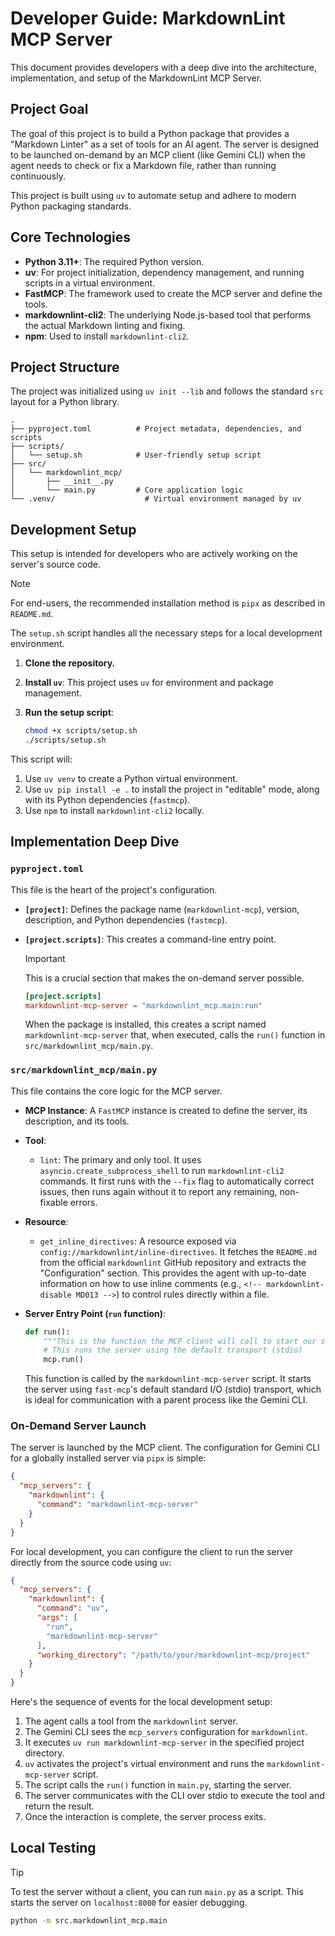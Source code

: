 # Developer Guide: MarkdownLint MCP Server

This document provides developers with a deep dive into the architecture,
implementation, and setup of the MarkdownLint MCP Server.

## Project Goal

The goal of this project is to build a Python package that provides a "Markdown
Linter" as a set of tools for an AI agent. The server is designed to be
launched on-demand by an MCP client (like Gemini CLI) when the agent needs to
check or fix a Markdown file, rather than running continuously.

This project is built using `uv` to automate setup and adhere to modern Python
packaging standards.

## Core Technologies

* **Python 3.11+**: The required Python version.
* **uv**: For project initialization, dependency management, and running
    scripts in a virtual environment.
* **FastMCP**: The framework used to create the MCP server and define the
    tools.
* **markdownlint-cli2**: The underlying Node.js-based tool that performs the
    actual Markdown linting and fixing.
* **npm**: Used to install `markdownlint-cli2`.

## Project Structure

The project was initialized using `uv init --lib` and follows the standard `src`
layout for a Python library.

```text
.
├── pyproject.toml          # Project metadata, dependencies, and scripts
├── scripts/
│   └── setup.sh            # User-friendly setup script
├── src/
│   └── markdownlint_mcp/
│       ├── __init__.py
│       └── main.py         # Core application logic
└── .venv/                    # Virtual environment managed by uv
```

## Development Setup

This setup is intended for developers who are actively working on the server's
source code.

> [!NOTE]
> For end-users, the recommended installation method is `pipx` as
> described in `README.md`.

The `setup.sh` script handles all the necessary steps for a local development
environment.

1. **Clone the repository.**
2. **Install `uv`**: This project uses `uv` for environment and package
    management.
3. **Run the setup script**:

    ```bash
    chmod +x scripts/setup.sh
    ./scripts/setup.sh
    ```

This script will:

1. Use `uv venv` to create a Python virtual environment.
2. Use `uv pip install -e .` to install the project in "editable" mode, along
    with its Python dependencies (`fastmcp`).
3. Use `npm` to install `markdownlint-cli2` locally.

## Implementation Deep Dive

### `pyproject.toml`

This file is the heart of the project's configuration.

* **`[project]`**: Defines the package name (`markdownlint-mcp`), version,
    description, and Python dependencies (`fastmcp`).
* **`[project.scripts]`**: This creates a command-line entry point.

  > [!IMPORTANT]
  > This is a crucial section that makes the on-demand server possible.

    ```toml
    [project.scripts]
    markdownlint-mcp-server = "markdownlint_mcp.main:run"
    ```

    When the package is installed, this creates a script named
    `markdownlint-mcp-server` that, when executed, calls the `run()` function
    in `src/markdownlint_mcp/main.py`.

### `src/markdownlint_mcp/main.py`

This file contains the core logic for the MCP server.

* **MCP Instance**: A `FastMCP` instance is created to define the server, its
    description, and its tools.
* **Tool**:
  * `lint`: The primary and only tool. It uses
        `asyncio.create_subprocess_shell` to run `markdownlint-cli2` commands.
        It first runs with the `--fix` flag to automatically correct issues,
        then runs again without it to report any remaining, non-fixable errors.
* **Resource**:
  * `get_inline_directives`: A resource exposed via
        `config://markdownlint/inline-directives`. It fetches the `README.md`
        from the official `markdownlint` GitHub repository and extracts the
        "Configuration" section. This provides the agent with up-to-date
        information on how to use inline comments (e.g.,
        `<!-- markdownlint-disable MD013 -->`) to control rules directly
        within a file.
* **Server Entry Point (`run` function)**:

    ```python
    def run():
        """This is the function the MCP client will call to start our server."""
        # This runs the server using the default transport (stdio)
        mcp.run()
    ```

    This function is called by the `markdownlint-mcp-server` script. It starts
    the server using `fast-mcp`'s default standard I/O (stdio) transport, which
    is ideal for communication with a parent process like the Gemini CLI.

### On-Demand Server Launch

The server is launched by the MCP client. The configuration for Gemini CLI for a
globally installed server via `pipx` is simple:

```json
{
  "mcp_servers": {
    "markdownlint": {
      "command": "markdownlint-mcp-server"
    }
  }
}
```

For local development, you can configure the client to run the server directly
from the source code using `uv`:

```json
{
  "mcp_servers": {
    "markdownlint": {
      "command": "uv",
      "args": [
        "run",
        "markdownlint-mcp-server"
      ],
      "working_directory": "/path/to/your/markdownlint-mcp/project"
    }
  }
}
```

Here's the sequence of events for the local development setup:

1. The agent calls a tool from the `markdownlint` server.
2. The Gemini CLI sees the `mcp_servers` configuration for `markdownlint`.
3. It executes `uv run markdownlint-mcp-server` in the specified project
    directory.
4. `uv` activates the project's virtual environment and runs the
    `markdownlint-mcp-server` script.
5. The script calls the `run()` function in `main.py`, starting the server.
6. The server communicates with the CLI over stdio to execute the tool and
    return the result.
7. Once the interaction is complete, the server process exits.

## Local Testing

> [!TIP]
> To test the server without a client, you can run `main.py` as a script. This
> starts the server on `localhost:8000` for easier debugging.

```bash
python -m src.markdownlint_mcp.main
```
